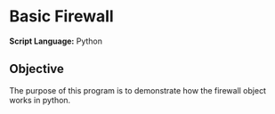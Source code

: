 # Basic Firewall
**Script Language:** Python

## Objective
The purpose of this program is to demonstrate how the firewall object works in python. 
